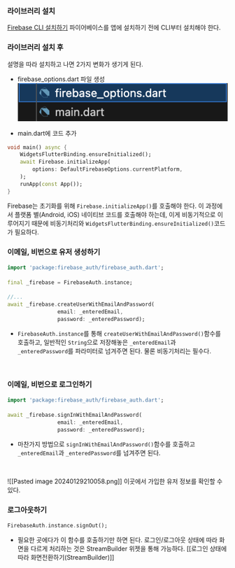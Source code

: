 ### 라이브러리 설치
[Firebase CLI 설치하기](https://firebase.google.com/docs/flutter/setup?platform=ios)
파이어베이스를 앱에 설치하기 전에 CLI부터 설치해야 한다.
<br>

### 라이브러리 설치 후
설명을 따라 설치하고 나면 2가지 변화가 생기게 된다.
- firebase_options.dart 파일 생성
![이미지](images/Pasted%20image%2020240128220156.png)

- main.dart에 코드 추가
```dart
void main() async {
	WidgetsFlutterBinding.ensureInitialized();
	await Firebase.initializeApp(
		options: DefaultFirebaseOptions.currentPlatform,
	);
	runApp(const App());
}
```
Firebase는 초기화를 위해 `Firebase.initializeApp()`를 호출해야 한다. 이 과정에서 플랫폼 별(Android, iOS) 네이티브 코드를 호출해야 하는데, 이게 비동기적으로 이루어지기 때문에 비동기처리와 `WidgetsFlutterBinding.ensureInitialized()`코드가 필요하다. 
<br>
### 이메일, 비번으로 유저 생성하기
```dart
import 'package:firebase_auth/firebase_auth.dart';

final _firebase = FirebaseAuth.instance;

//...
await _firebase.createUserWithEmailAndPassword(
				email: _enteredEmail, 
				password: _enteredPassword);
```
- `FirebaseAuth.instance`를 통해 `createUserWithEmailAndPassword()`함수를 호출하고, 일반적인 `String`으로 저장해놓은 `_enteredEmail`과 `_enteredPassword`를 파라미터로 넘겨주면 된다. 물론 비동기처리는 필수다.
<br>

### 이메일, 비번으로 로그인하기
```dart
import 'package:firebase_auth/firebase_auth.dart';

await _firebase.signInWithEmailAndPassword(
				email: _enteredEmail, 
				password: _enteredPassword);
```
- 마찬가지 방법으로 `signInWithEmailAndPassword()`함수를 호출하고 `_enteredEmail`과 `_enteredPassword`를 넘겨주면 된다.
<br>

![[Pasted image 20240129210058.png]]
이곳에서 가입한 유저 정보를 확인할 수 있다.
<br>
### 로그아웃하기
```dart
FirebaseAuth.instance.signOut();
```
- 필요한 곳에다가 이 함수를 호출하기만 하면 된다. 로그인/로그아웃 상태에 따라 화면을 다르게 처리하는 것은 StreamBuilder 위젯을 통해 가능하다.
[[로그인 상태에 따라 화면전환하기(StreamBuilder)]]